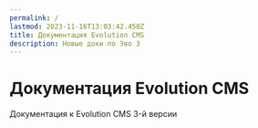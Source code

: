 ```yaml
---
permalink: /
lastmod: 2023-11-16T13:03:42.450Z
title: Документация Evolution CMS
description: Новые доки по Эво 3
---
```

# Документация Evolution CMS

Документация к Evolution CMS 3-й версии